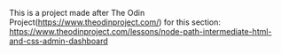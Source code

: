 This is a project made after The Odin Project(https://www.theodinproject.com/) for this section: https://www.theodinproject.com/lessons/node-path-intermediate-html-and-css-admin-dashboard
